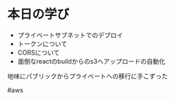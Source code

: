 # 本日の学び
- プライベートサブネットでのデプロイ
- トークンについて
- CORSについて
- 面倒なreactのbuildからのs3へアップロードの自動化

地味にパブリックからプライベートへの移行に手こずった

#aws
